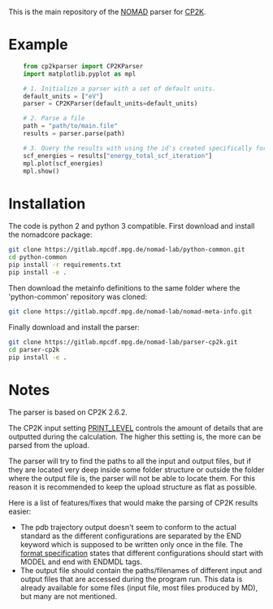 This is the main repository of the [NOMAD](http://nomad-lab.eu) parser for
[CP2K](https://www.cp2k.org/).

# Example
```python
    from cp2kparser import CP2KParser
    import matplotlib.pyplot as mpl

    # 1. Initialize a parser with a set of default units.
    default_units = ["eV"]
    parser = CP2KParser(default_units=default_units)

    # 2. Parse a file
    path = "path/to/main.file"
    results = parser.parse(path)

    # 3. Query the results with using the id's created specifically for NOMAD.
    scf_energies = results["energy_total_scf_iteration"]
    mpl.plot(scf_energies)
    mpl.show()
```

# Installation
The code is python 2 and python 3 compatible. First download and install
the nomadcore package:

```sh
git clone https://gitlab.mpcdf.mpg.de/nomad-lab/python-common.git
cd python-common
pip install -r requirements.txt
pip install -e .
```

Then download the metainfo definitions to the same folder where the
'python-common' repository was cloned:

```sh
git clone https://gitlab.mpcdf.mpg.de/nomad-lab/nomad-meta-info.git
```

Finally download and install the parser:

```sh
git clone https://gitlab.mpcdf.mpg.de/nomad-lab/parser-cp2k.git
cd parser-cp2k
pip install -e .
```

# Notes
The parser is based on CP2K 2.6.2.

The CP2K input setting
[PRINT_LEVEL](https://manual.cp2k.org/trunk/CP2K_INPUT/GLOBAL.html#PRINT_LEVEL)
controls the amount of details that are outputted during the calculation. The
higher this setting is, the more can be parsed from the upload.

The parser will try to find the paths to all the input and output files, but if
they are located very deep inside some folder structure or outside the folder
where the output file is, the parser will not be able to locate them. For this
reason it is recommended to keep the upload structure as flat as possible.

Here is a list of features/fixes that would make the parsing of CP2K results
easier:
 - The pdb trajectory output doesn't seem to conform to the actual standard as
   the different configurations are separated by the END keyword which is
   supposed to be written only once in the file. The [format
   specification](http://www.wwpdb.org/documentation/file-format) states that
   different configurations should start with MODEL and end with ENDMDL tags.
 - The output file should contain the paths/filenames of different input and
   output files that are accessed during the program run. This data is already
   available for some files (input file, most files produced by MD), but many
   are not mentioned.
